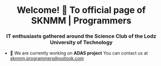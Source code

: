 <h1 align="center">Welcome! 👋 To official page of SKNMM | Programmers</h1>
<h3 align="center">IT enthusiasts gathered around the Science Club of the Lodz University of Technology</h3>

- 🔭 We are currently working on **ADAS project**
You can contact us at sknmm.programmers@outlook.com
